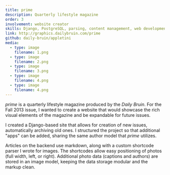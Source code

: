 ```yaml
---
title: prime
description: Quarterly lifestyle magazine
order: 3
involvement: website creator
skills: Django, PostgreSQL, parsing, content management, web development
link: http://graphics.dailybruin.com/prime
github: daily-bruin/appletini
media:
  - type: image
    filename: 1.png
  - type: image
    filename: 2.png
  - type: image
    filename: 3.png
  - type: image
    filename: 4.png
  - type: image
    filename: 4.png
---
```


*prime* is a quarterly lifestyle magazine produced by the *Daily Bruin*. For the Fall 2013 issue, I wanted to create a website that would showcase the rich visual elements of the magazine and be expandable for future issues.

I created a Django-based site that allows for creation of new issues, automatically archiving old ones. I structured the project so that additional "apps" can be added, sharing the same author model that *prime* utilizes.

Articles on the backend use markdown, along with a custom shortcode parser I wrote for images. The shortcodes allow easy positioning of photos (full width, left, or right). Additional photo data (captions and authors) are stored in an image model, keeping the data storage modular and the markup clean.